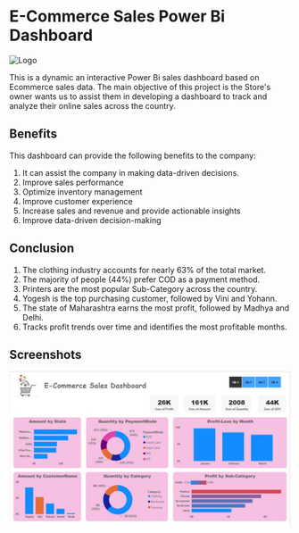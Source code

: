 # E-Commerce Sales Power Bi Dashboard
![Logo](https://mindstacktechnologies.com/wordpress/wp-content/uploads/2018/01/ecommerce-banner.jpg)

This is a dynamic an interactive Power Bi sales dashboard based on Ecommerce sales data. The main objective of this project is the Store's owner wants us to assist them in developing a dashboard to track and analyze their online sales across the country.

## Benefits

This dashboard can provide the following benefits to the company: 

1. It can assist the company in making data-driven decisions.
2. Improve sales performance
3. Optimize inventory management
4. Improve customer experience
5. Increase sales and revenue and provide actionable insights
6. Improve data-driven decision-making

## Conclusion

1. The clothing industry accounts for nearly 63% of the total market.
2. The majority of people (44%) prefer COD as a payment method.
3. Printers are the most popular Sub-Category across the country.
4. Yogesh is the top purchasing customer, followed by Vini and Yohann.
5. The state of Maharashtra earns the most profit, followed by Madhya and Delhi.
6. Tracks profit trends over time and identifies the most profitable months.

## Screenshots

![App Screenshot](https://github.com/rahemeen426/E-Commerce-PowerBi-Dashboard/blob/main/Screenshots/1.JPG)



